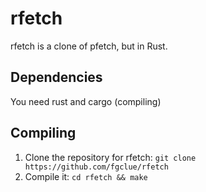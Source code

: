 # rfetch
rfetch is a clone of pfetch, but in Rust.

## Dependencies
You need rust and cargo (compiling)

## Compiling
1. Clone the repository for rfetch: `git clone https://github.com/fgclue/rfetch`
2. Compile it: `cd rfetch && make`
